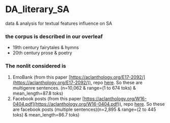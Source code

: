 # DA_literary_SA
data &amp; analysis for textual features influence on SA

### the corpus is described in our overleaf
- 19th century fairytales & hymns
- 20th century prose & poetry

### The nonlit considered is 
1. EmoBank (from this paper [https://aclanthology.org/E17-2092/](https://aclanthology.org/E17-2092/)), repo [here](https://github.com/JULIELab/EmoBank/tree/master). So these are multigenre sentences. (n=10,062 & range=(1 to 674 toks) & mean_length=87.8 toks)
2. Facebook posts (from this paper [https://aclanthology.org/W16-0404.pdf](https://aclanthology.org/W16-0404.pdf)), repo [here](https://github.com/wwbp/additional_data_sets/tree/master/valence_arousal). So these are facebook posts (multiple sentences)(n=2,895 & range=(2 to 445 toks) & mean_length=86.7 toks)
